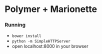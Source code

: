 Polymer + Marionette
================


### Running

* `bower install`
* `python -m SimpleHTTPServer`
* open localhost:8000 in your browser
